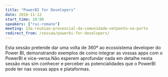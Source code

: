 ```yaml
---
title: "PowerBI for Developers"
date: 2016-11-12
start_time: 10:00
speakers: ["rui-romano"]
meeting: 13a-reuniao-presencial-da-comunidade-netponto-no-porto
redirect_from: /sessao/powerbi-for-developers/
---
```


Esta sessão pretende dar uma volta de 360º ao ecossistema developer do Power BI, demonstrando exemplos de como integrar as vossas apps com o PowerBI e vice-versa.Não esperem aprofundar nada em detalhe nesta sessão mas sim conhecer e perceber as potencialidades que o PowerBI pode ter nas vossas apps e plataformas.
